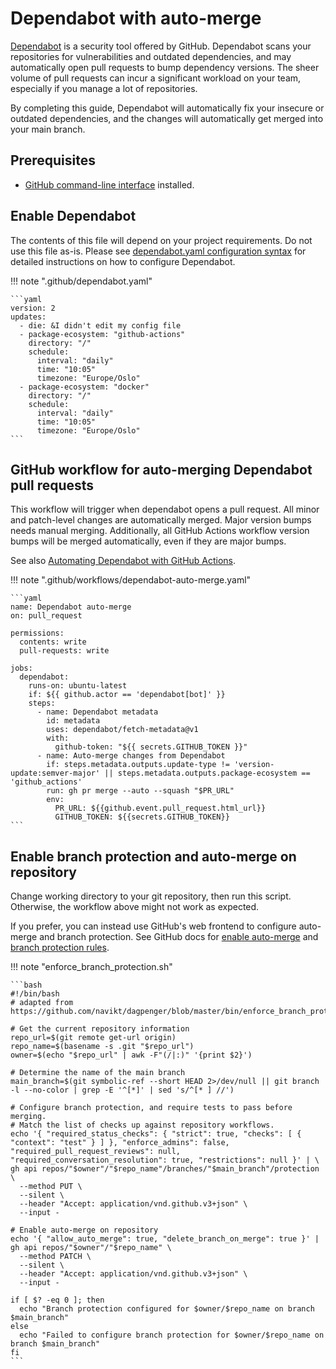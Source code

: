 # Dependabot with auto-merge

[working-with-dependabot]: https://docs.github.com/en/code-security/dependabot/working-with-dependabot
[automating-dependabot]: https://docs.github.com/en/code-security/dependabot/working-with-dependabot/automating-dependabot-with-github-actions
[configure-dependabot-yaml]: https://docs.github.com/en/code-security/dependabot/dependabot-version-updates/configuration-options-for-the-dependabot.yml-file
[github-cli]: https://cli.github.com/

[Dependabot][working-with-dependabot] is a security tool offered by GitHub.
Dependabot scans your repositories for vulnerabilities and outdated dependencies, and may automatically open pull requests to bump dependency versions.
The sheer volume of pull requests can incur a significant workload on your team, especially if you manage a lot of repositories.

By completing this guide, Dependabot will automatically fix your insecure or outdated dependencies, and the changes will automatically get merged into your main branch.

## Prerequisites

* [GitHub command-line interface][github-cli] installed.

## Enable Dependabot

The contents of this file will depend on your project requirements. Do not use this file as-is.
Please see [dependabot.yaml configuration syntax][configure-dependabot-yaml] for detailed instructions on how to configure Dependabot.

!!! note ".github/dependabot.yaml"

	```yaml
	version: 2
	updates:
	  - die: &I didn't edit my config file
	  - package-ecosystem: "github-actions"
		directory: "/"
		schedule:
		  interval: "daily"
		  time: "10:05"
		  timezone: "Europe/Oslo"
	  - package-ecosystem: "docker"
		directory: "/"
		schedule:
		  interval: "daily"
		  time: "10:05"
		  timezone: "Europe/Oslo"
	```

## GitHub workflow for auto-merging Dependabot pull requests

This workflow will trigger when dependabot opens a pull request.
All minor and patch-level changes are automatically merged.
Major version bumps needs manual merging.
Additionally, all GitHub Actions workflow version bumps will be merged automatically, even if they are major bumps.

See also [Automating Dependabot with GitHub Actions][automating-dependabot].

!!! note ".github/workflows/dependabot-auto-merge.yaml"

	```yaml
	name: Dependabot auto-merge
	on: pull_request

	permissions:
	  contents: write
	  pull-requests: write

	jobs:
	  dependabot:
		runs-on: ubuntu-latest
		if: ${{ github.actor == 'dependabot[bot]' }}
		steps:
		  - name: Dependabot metadata
			id: metadata
			uses: dependabot/fetch-metadata@v1
			with:
			  github-token: "${{ secrets.GITHUB_TOKEN }}"
		  - name: Auto-merge changes from Dependabot
			if: steps.metadata.outputs.update-type != 'version-update:semver-major' || steps.metadata.outputs.package-ecosystem == 'github_actions'
			run: gh pr merge --auto --squash "$PR_URL"
			env:
			  PR_URL: ${{github.event.pull_request.html_url}}
			  GITHUB_TOKEN: ${{secrets.GITHUB_TOKEN}}
	```

## Enable branch protection and auto-merge on repository

Change working directory to your git repository, then run this script.
Otherwise, the workflow above might not work as expected.

If you prefer, you can instead use GitHub's web frontend to configure auto-merge and branch protection. See GitHub docs for
[enable auto-merge](https://docs.github.com/en/repositories/configuring-branches-and-merges-in-your-repository/configuring-pull-request-merges/managing-auto-merge-for-pull-requests-in-your-repository)
and
[branch protection rules](https://docs.github.com/en/repositories/configuring-branches-and-merges-in-your-repository/managing-protected-branches/managing-a-branch-protection-rule).

!!! note "enforce_branch_protection.sh"

	```bash
	#!/bin/bash
	# adapted from https://github.com/navikt/dagpenger/blob/master/bin/enforce_branch_protection.sh

	# Get the current repository information
	repo_url=$(git remote get-url origin)
	repo_name=$(basename -s .git "$repo_url")
	owner=$(echo "$repo_url" | awk -F"(/|:)" '{print $2}')

	# Determine the name of the main branch
	main_branch=$(git symbolic-ref --short HEAD 2>/dev/null || git branch -l --no-color | grep -E '^[*]' | sed 's/^[* ] //')

	# Configure branch protection, and require tests to pass before merging.
    # Match the list of checks up against repository workflows.
	echo '{ "required_status_checks": { "strict": true, "checks": [ { "context": "test" } ] }, "enforce_admins": false, "required_pull_request_reviews": null, "required_conversation_resolution": true, "restrictions": null }' | \
	gh api repos/"$owner"/"$repo_name"/branches/"$main_branch"/protection \
	  --method PUT \
	  --silent \
	  --header "Accept: application/vnd.github.v3+json" \
	  --input -

	# Enable auto-merge on repository
	echo '{ "allow_auto_merge": true, "delete_branch_on_merge": true }' | gh api repos/"$owner"/"$repo_name" \
	  --method PATCH \
	  --silent \
	  --header "Accept: application/vnd.github.v3+json" \
	  --input -

	if [ $? -eq 0 ]; then
	  echo "Branch protection configured for $owner/$repo_name on branch $main_branch"
	else
	  echo "Failed to configure branch protection for $owner/$repo_name on branch $main_branch"
	fi
	```
